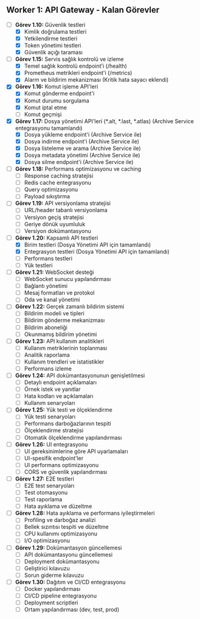 ## Worker 1: API Gateway - Kalan Görevler

- [ ] **Görev 1.10:** Güvenlik testleri
  - [x] Kimlik doğrulama testleri
  - [x] Yetkilendirme testleri
  - [x] Token yönetimi testleri
  - [x] Güvenlik açığı taraması
- [ ] **Görev 1.15:** Servis sağlık kontrolü ve izleme
  - [x] Temel sağlık kontrolü endpoint'i (/health)
  - [x] Prometheus metrikleri endpoint'i (/metrics)
  - [x] Alarm ve bildirim mekanizması (Kritik hata sayacı eklendi)
- [x] **Görev 1.16:** Komut işleme API'leri
  - [x] Komut gönderme endpoint'i
  - [x] Komut durumu sorgulama
  - [x] Komut iptal etme
  - [ ] Komut geçmişi
- [x] **Görev 1.17:** Dosya yönetimi API'leri (*.alt, *.last, *.atlas) (Archive Service entegrasyonu tamamlandı)
  - [x] Dosya yükleme endpoint'i (Archive Service ile)
  - [x] Dosya indirme endpoint'i (Archive Service ile)
  - [x] Dosya listeleme ve arama (Archive Service ile)
  - [x] Dosya metadata yönetimi (Archive Service ile)
  - [x] Dosya silme endpoint'i (Archive Service ile)
- [ ] **Görev 1.18:** Performans optimizasyonu ve caching
  - [ ] Response caching stratejisi
  - [ ] Redis cache entegrasyonu
  - [ ] Query optimizasyonu
  - [ ] Payload sıkıştırma
- [ ] **Görev 1.19:** API versiyonlama stratejisi
  - [ ] URL/header tabanlı versiyonlama
  - [ ] Versiyon geçiş stratejisi
  - [ ] Geriye dönük uyumluluk
  - [ ] Versiyon dokümantasyonu
- [ ] **Görev 1.20:** Kapsamlı API testleri
  - [x] Birim testleri (Dosya Yönetimi API için tamamlandı)
  - [x] Entegrasyon testleri (Dosya Yönetimi API için tamamlandı)
  - [ ] Performans testleri
  - [ ] Yük testleri
- [ ] **Görev 1.21:** WebSocket desteği
  - [ ] WebSocket sunucu yapılandırması
  - [ ] Bağlantı yönetimi
  - [ ] Mesaj formatları ve protokol
  - [ ] Oda ve kanal yönetimi
- [ ] **Görev 1.22:** Gerçek zamanlı bildirim sistemi
  - [ ] Bildirim modeli ve tipleri
  - [ ] Bildirim gönderme mekanizması
  - [ ] Bildirim aboneliği
  - [ ] Okunmamış bildirim yönetimi
- [ ] **Görev 1.23:** API kullanım analitikleri
  - [ ] Kullanım metriklerinin toplanması
  - [ ] Analitik raporlama
  - [ ] Kullanım trendleri ve istatistikler
  - [ ] Performans izleme
- [ ] **Görev 1.24:** API dokümantasyonunun genişletilmesi
  - [ ] Detaylı endpoint açıklamaları
  - [ ] Örnek istek ve yanıtlar
  - [ ] Hata kodları ve açıklamaları
  - [ ] Kullanım senaryoları
- [ ] **Görev 1.25:** Yük testi ve ölçeklendirme
  - [ ] Yük testi senaryoları
  - [ ] Performans darboğazlarının tespiti
  - [ ] Ölçeklendirme stratejisi
  - [ ] Otomatik ölçeklendirme yapılandırması
- [ ] **Görev 1.26:** UI entegrasyonu
  - [ ] UI gereksinimlerine göre API uyarlamaları
  - [ ] UI-spesifik endpoint'ler
  - [ ] UI performans optimizasyonu
  - [ ] CORS ve güvenlik yapılandırması
- [ ] **Görev 1.27:** E2E testleri
  - [ ] E2E test senaryoları
  - [ ] Test otomasyonu
  - [ ] Test raporlama
  - [ ] Hata ayıklama ve düzeltme
- [ ] **Görev 1.28:** Hata ayıklama ve performans iyileştirmeleri
  - [ ] Profiling ve darboğaz analizi
  - [ ] Bellek sızıntısı tespiti ve düzeltme
  - [ ] CPU kullanımı optimizasyonu
  - [ ] I/O optimizasyonu
- [ ] **Görev 1.29:** Dokümantasyon güncellemesi
  - [ ] API dokümantasyonu güncellemesi
  - [ ] Deployment dokümantasyonu
  - [ ] Geliştirici kılavuzu
  - [ ] Sorun giderme kılavuzu
- [ ] **Görev 1.30:** Dağıtım ve CI/CD entegrasyonu
  - [ ] Docker yapılandırması
  - [ ] CI/CD pipeline entegrasyonu
  - [ ] Deployment scriptleri
  - [ ] Ortam yapılandırması (dev, test, prod)
